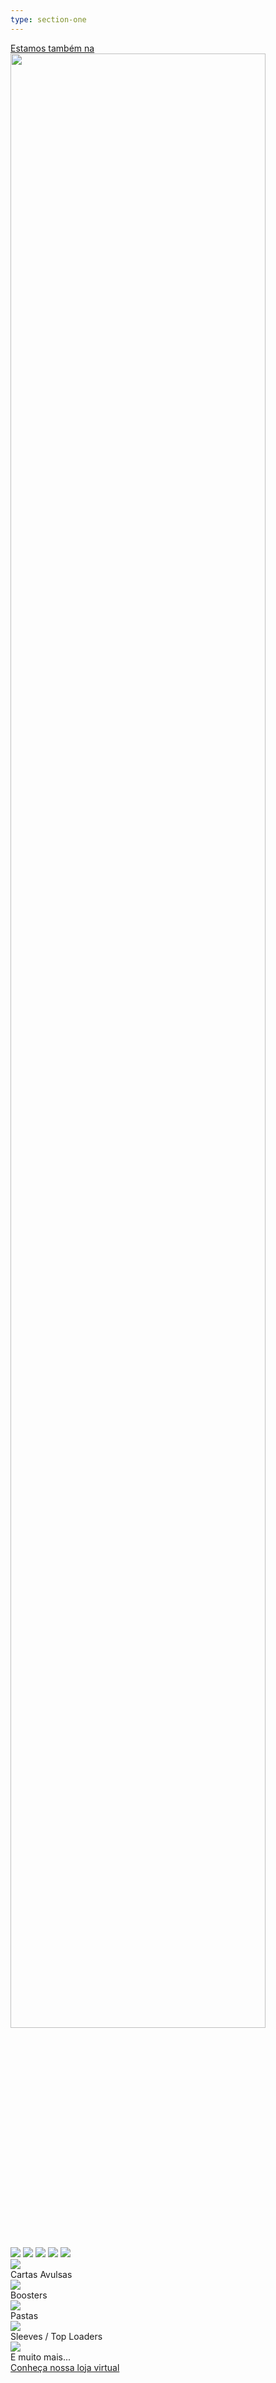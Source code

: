 ```yaml
---
type: section-one
---
```


<div>
    <div class="banner-container">
        <div class="banner-section">
            <div class="banner-column">
                <a href="https://filhosderivia.com.br/" id="liga-pokemon">
                    <div>Estamos também na</div>
                    <img src="assets/images/banner/liga_pokemon_logo.png" width="90%"/>
                </a>
            </div>
            <div class="banner-column">
                <div id="banner-cards">
                    <div>
                        <img class="banner-image-cards img-reflex" src="assets/images/banner/carta-1.png" />
                        <img class="banner-image-cards" src="assets/images/banner/carta-2.png" />
                        <img class="banner-image-cards" src="assets/images/banner/carta-3.png" />
                        <img class="banner-image-cards" src="assets/images/banner/carta-4.png" />
                        <img class="logo" src="assets/images/banner/cavaleiro_negro_cropped.png"/>
                    </div>                    
                </div>
            </div>
            <div class="banner-column">
                <div>
                    <div class="pokebola-row">
                       <img src="assets/images/banner/pokebola.png" />
                       <div>Cartas Avulsas</div>
                    </div>
                    <div class="pokebola-row">
                       <img src="assets/images/banner/pokebola.png" />
                       <div>Boosters</div>
                    </div>
                    <div class="pokebola-row">
                       <img src="assets/images/banner/pokebola.png" />
                       <div>Pastas</div>
                    </div>
                    <div class="pokebola-row">
                       <img src="assets/images/banner/pokebola.png" />
                       <div>Sleeves / Top Loaders</div>
                    </div>
                    <div class="pokebola-row">
                       <img src="assets/images/banner/pokebola.png" />
                       <div>E muito mais...</div>
                    </div>
                    <div class="pokebola-row">
                        <a class="banner-link-loja" href="https://filhosderivia.com.br/">Conheça nossa loja virtual
                        </a>
                    </div>
                </div>
            </div>
        </div>
    </div>
</div>
